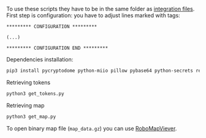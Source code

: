 To use these scripts they have to be in the same folder as [integration files](../custom_components/xiaomi_cloud_map_extractor).
First step is configuration: you have to adjust lines marked with tags:
```
********* CONFIGURATION *********

(...)

********* CONFIGURATION END *********
```

Dependencies installation:
```bash
pip3 install pycryptodome python-miio pillow pybase64 python-secrets requests
```

Retrieving tokens
```bash
python3 get_tokens.py
```

Retrieving map
```bash
python3 get_map.py
```

To open binary map file (`map_data.gz`) you can use [RoboMapViever](https://github.com/marcelrv/XiaomiRobotVacuumProtocol/tree/master/RRMapFile).